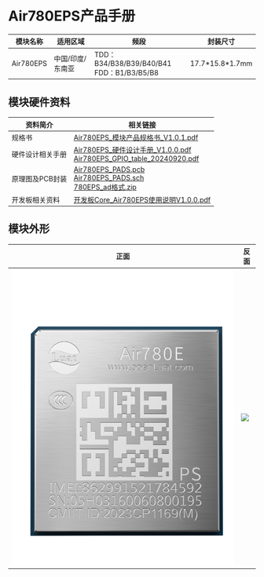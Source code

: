 # Air780EPS产品手册

| 模块名称  | 适用区域         | 频段                                            | 封装尺寸         |
| --------- | ---------------- | ----------------------------------------------- | ---------------- |
| Air780EPS | 中国/印度/东南亚 | TDD：B34/B38/B39/B40/B41<br /> FDD：B1/B3/B5/B8 | 17.7*15.8\*1.7mm |

## 模块硬件资料

| 资料简介         | 相关链接                                                                                                                                                                                                                                                                                                                                                      |
| ---------------- | ------------------------------------------------------------------------------------------------------------------------------------------------------------------------------------------------------------------------------------------------------------------------------------------------------------------------------------------------------------- |
| 规格书           | [Air780EPS_模块产品规格书_V1.0.1.pdf](https://cdn.openluat-luatcommunity.openluat.com/attachment/20240814171557653_Air780EPS_模块产品规格书_V1.0.1.pdf)                                                                                                                                                                                                          |
| 硬件设计相关手册 | [Air780EPS_硬件设计手册_V1.0.0.pdf](https://cdn.openluat-luatcommunity.openluat.com/attachment/20240719102529977_Air780EPS_硬件设计手册_V1.0.0.pdf)<br />  [Air780EPS_GPIO_table_20240920.pdf](https://cdn.openluat-luatcommunity.openluat.com/attachment/20240920181658330_Air780EP&Air780EPS_GPIO_table_20240920.pdf)                                             |
| 原理图及PCB封装  | [Air780EPS_PADS.pcb](https://cdn.openluat-luatcommunity.openluat.com/attachment/20240304174515360_Air780EP_PADS.pcb)<br />[Air780EPS_PADS.sch](https://cdn.openluat-luatcommunity.openluat.com/attachment/20240304174548538_Air780EP_PADS.sch)<br />[780EPS_ad格式.zip](https://cdn.openluat-luatcommunity.openluat.com/attachment/20240424170844720_780ep_ad格式.zip) |
| 开发板相关资料   | [开发板Core_Air780EPS使用说明V1.0.0.pdf](https://cdn.openluat-luatcommunity.openluat.com/attachment/20240819094210124_开发板Core_Air780EPS使用说明V1.0.0.pdf)                                                                                                                                                                                                    |

## 模块外形

| 正面                  | 反面                        |
| --------------------- | --------------------------- |
| ![](./image/780EPS.png) | ![](./image/780E系列反面.png) |
